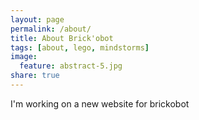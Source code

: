 ```yaml
---
layout: page
permalink: /about/
title: About Brick'obot
tags: [about, lego, mindstorms]
image:
  feature: abstract-5.jpg
share: true
---
```


I'm working on a new website for brickobot
